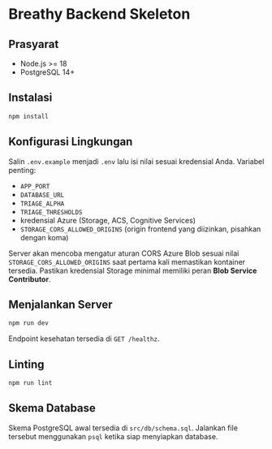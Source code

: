 # Breathy Backend Skeleton

## Prasyarat

- Node.js >= 18
- PostgreSQL 14+

## Instalasi

```powershell
npm install
```

## Konfigurasi Lingkungan

Salin `.env.example` menjadi `.env` lalu isi nilai sesuai kredensial Anda. Variabel penting:

- `APP_PORT`
- `DATABASE_URL`
- `TRIAGE_ALPHA`
- `TRIAGE_THRESHOLDS`
- kredensial Azure (Storage, ACS, Cognitive Services)
- `STORAGE_CORS_ALLOWED_ORIGINS` (origin frontend yang diizinkan, pisahkan dengan koma)

Server akan mencoba mengatur aturan CORS Azure Blob sesuai nilai `STORAGE_CORS_ALLOWED_ORIGINS` saat pertama kali memastikan kontainer tersedia. Pastikan kredensial Storage minimal memiliki peran **Blob Service Contributor**.

## Menjalankan Server

```powershell
npm run dev
```

Endpoint kesehatan tersedia di `GET /healthz`.

## Linting

```powershell
npm run lint
```

## Skema Database

Skema PostgreSQL awal tersedia di `src/db/schema.sql`. Jalankan file tersebut menggunakan `psql` ketika siap menyiapkan database.
